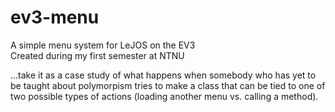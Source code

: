 # ev3-menu
A simple menu system for LeJOS on the EV3  
Created during my first semester at NTNU

...take it as a case study of what happens when somebody who has yet to be taught about polymorpism tries to make a class that can be tied to one of two possible types of actions (loading another menu vs. calling a method).
